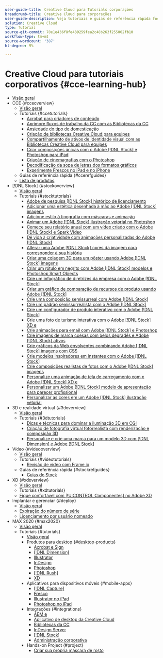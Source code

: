 ```yaml
---
user-guide-title: Creative Cloud para Tutorials corporações
breadcrumb-title: Creative Cloud para corporações
user-guide-description: Veja tutoriais e guias de referência rápida focados em Creative Cloud para corporações
solution: Creative Cloud
type: Tutorial
source-git-commit: 70e1e436f8fe439259fea2c48b263f255002fb10
workflow-type: tm+mt
source-wordcount: '387'
ht-degree: 9%

---
```



# Creative Cloud para tutoriais corporativos {#cce-learning-hub}

+ [Visão geral](overview.md)
+ CCE {#cceoverview}
   + [Visão geral](cce/overview-cce.md)
   + Tutoriais {#ccetutorials}
      + [Acrobat para criadores de conteúdo](cce/acrobat-content-creators.md)
      + [Aprimore fluxos de trabalho da CC com as Bibliotecas da CC](cce/cc-workflows-cc-libraries.md)
      + [Ansiedade do tipo de domesticação](cce/Taming-font-anxiety.md)
      + [Criação de bibliotecas Creative Cloud para equipes](cce/ccteamlibraries.md)
      + [Compartilhamento de ativos de identidade visual com as Bibliotecas Creative Cloud para equipes](cce/sharecclibraries.md)
      + [Criar composições únicas com o Adobe [!DNL Stock] e Photoshop para iPad](cce/compositepsipad.md)
      + [Criação de cinemagrafias com o Photoshop](cce/cinemagraphps.md)
      + [Decodificação da sopa de letras dos formatos gráficos](cce/alphabetsoup.md)
      + [Experimente Frescos no iPad e no iPhone](cce/frescoworkshop.md)
   + Guias de referência rápida {#ccerefguides}
   + [Lista de produtos](quick-reference/overview-ref.md)
+ [!DNL Stock] {#stockoverview}
   + [Visão geral](stock/overview-stock.md)
   + Tutoriais {#stocktutorials}
      + [Adobe de pesquisa [!DNL Stock] histórico de licenciamento](stock/searchstock.md)
      + [Adicionar uma estética desenhada à mão ao Adobe [!DNL Stock] imagens](stock/handdrawn.md)
      + [Adicione estilo à tipografia com máscaras e animação](stock/flairtypography.md)
      + [Animar um Adobe [!DNL Stock] ilustração vetorial no Photoshop](stock/animatevector.md)
      + [Comece seu relatório anual com um vídeo criado com o Adobe [!DNL Stock] e Spark Video](stock/annualreport.md)
      + [Dê vida à criatividade com animações personalizadas do Adobe [!DNL Stock]](stock/customanimations.md)
      + [Alterar uma Adobe [!DNL Stock] cores da imagem para corresponder à sua história](stock/changecolors.md)
      + [Criar uma colagem 3D para um pôster usando Adobe [!DNL Stock] imagens](stock/collage.md)
      + [Criar um rótulo em negrito com Adobe [!DNL Stock] modelos e Photoshop Smart Objects](stock/boldlabel.md)
      + [Crie um infográfico de diretrizes da empresa com o Adobe [!DNL Stock]](stock/infographic.md)
      + [Criar um gráfico de comparação de recursos de produto usando Adobe [!DNL Stock]](stock/featurecomparison.md)
      + [Crie uma composição semissurreal com Adobe [!DNL Stock]](stock/surrealcomposite.md)
      + [Crie um padrão semissurrealista com o Adobe [!DNL Stock]](stock/surrealpattern.md)
      + [Crie um configurador de produto interativo com o Adobe [!DNL Stock]](stock/productconfigurator.md)
      + [Crie uma foto de turismo interativa com o Adobe [!DNL Stock] XD e](stock/interactivetourismphoto.md)
      + [Crie animações para email com Adobe [!DNL Stock] e Photoshop](stock/animationemail.md)
      + [Crie imagens de marca coesas com belos degradês e Adobe [!DNL Stock] ativos](stock/brandgradients.md)
      + [Crie gráficos da Web envolventes combinando Adobe [!DNL Stock] imagens com CSS](stock/webgraphics.md)
      + [Crie modelos inspiradores em instantes com o Adobe [!DNL Stock]](stock/moodboard.md)
      + [Crie composições realistas de fotos com o Adobe [!DNL Stock] imagens](stock/realisticcomposite.md)
      + [Personalize uma animação de tela de carregamento com o Adobe [!DNL Stock] XD e](stock/loadingscreen.md)
      + [Personalizar um Adobe [!DNL Stock] modelo de apresentação para parecer profissional](stock/presentationtemplate.md)
      + [Personalizar as cores em um Adobe [!DNL Stock] ilustração vetorial](stock/customizecolors.md)
+ 3D e realidade virtual {#3doverview}
   + [Visão geral](3di/overview-3di.md)
   + Tutoriais {#3dtutorials}
      + [Dicas e técnicas para dominar a iluminação 3D em CGI](3di/mastering3dlighting.md)
      + [Criação de fotografia virtual fotorrealista com renderização e composição 3D](3di/photorealistic.md)
      + [Personalize e crie uma marca para um modelo 3D com [!DNL Dimension] e Adobe [!DNL Stock]](3di/3ddimensionstock.md)
+ Vídeo {#videooverview}
   + [Visão geral](dva/overview-dva.md)
   + Tutoriais {#videotutorials}
      + [Revisão de vídeo com Frame.io](dva/video-review-frame-io.md)
   + Guias de referência rápida {#stockrefguides}
      + [Guias do Stock](dva/overview-dva-ref.md)
+ XD {#xdoverview}
   + [Visão geral](xd/overview-xd.md)
   + Tutoriais {#xdtutorials}
   + [Fique confortável com [!UICONTROL Componentes] no Adobe XD](xd/components.md)
+ Implantar e gerenciar {#deploy}
   + [Visão geral](deploy/overview-deploy.md)
   + [Expiração do número de série](deploy/cceserial.md)
   + [Licenciamento por usuário nomeado](deploy/nameduserlicensing.md)
+ MAX 2020 {#max2020}
   + [Visão geral](max2020/overview-max.md)
   + Tutoriais {#tutorials}
      + [Visão geral](max2020/maxtutorials.md)
      + Produtos para desktop {#desktop-products}
         + [Acrobat e Sign](max2020/acrobat-sign.md)
         + [[!DNL Dimension]](max2020/dimension.md)
         + [Illustrator](max2020/illustrator.md)
         + [InDesign](max2020/indesign.md)
         + [Photoshop](max2020/photoshop.md)
         + [[!DNL Rush]](max2020/rush.md)
         + [XD](max2020/xd.md)
      + Aplicativos para dispositivos móveis {#mobile-apps}
         + [[!DNL Capture]](max2020/capture.md)
         + [Fresco](max2020/fresco.md)
         + [Illustrator no iPad](max2020/illustratoripad.md)
         + [Photoshop no iPad](max2020/photoshopipad.md)
      + Integrações {#integrations}
         + [AEM e](max2020/aem.md)
         + [Aplicativo de desktop da Creative Cloud](max2020/creativeclouddesktopapp.md)
         + [Bibliotecas da CC](max2020/cclibraries.md)
         + [InDesign Server](max2020/indesignserver.md)
         + [[!DNL Stock]](max2020/stock.md)
         + [Administração corporativa](max2020/enterprise.md)
      + Hands-on Project {#project}
         + [Criar sua própria máscara de rosto](max2020/handsonproject.md)